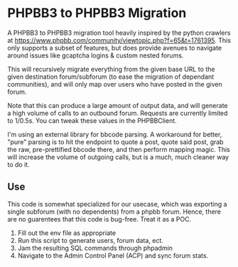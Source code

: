 # PHPBB3 to PHPBB3 Migration

A PHPBB3 to PHPBB3 migration tool heavily inspired by the python crawlers at https://www.phpbb.com/community/viewtopic.php?f=65&t=1761395. This only supports a subset of features, but does provide avenues to navigate around issues like gcaptcha logins & custom nested forums.

This will recursively migrate everything from the given base URL to the given destination forum/subforum (to ease the migration of dependant communities), and will only map over users who have posted in the given forum.

Note that this can produce a large amount of output data, and will generate a high volume of calls to an outbound forum. Requests are currently limited to 1/0.5s. You can tweak these values in the PHPBBClient.

I'm using an external library for bbcode parsing. A workaround for better, "pure" parsing is to hit the endpoint to quote a post, quote said post, grab the raw, pre-prettified bbcode there, and then perform mapping magic. This will increase the volume of outgoing calls, but is a much, much cleaner way to do it.

## Use

This code is somewhat specialized for our usecase, which was exporting a single subforum (with no dependents) from a phpbb forum. Hence, there are no guarentees that this code is bug-free. Treat it as a POC.

1. Fill out the env file as appropriate
2. Run this script to generate users, forum data, ect.
3. Jam the resulting SQL commands through phpadmin
4. Navigate to the Admin Control Panel (ACP) and sync forum stats.
